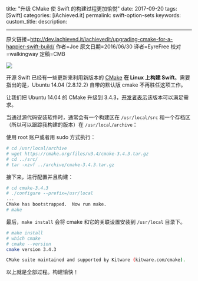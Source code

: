 title: "升级 CMake 使 Swift 的构建过程更加愉悦"
date: 2017-09-20
tags: [Swift]
categories: [iAchieved.it]
permalink: swift-option-sets
keywords: 
custom_title: 
description: 

---
原文链接=http://dev.iachieved.it/iachievedit/upgrading-cmake-for-a-happier-swift-build/
作者=Joe
原文日期=2016/06/30
译者=EyreFree
校对=walkingway
定稿=CMB

<!--此处开始正文-->

![](https://swift.gg/img/articles/swift-option-sets/swift-og-1.png1512890761.873188)

开源 Swift 已经有一些更新来利用新版本的 [CMake](https://cmake.org/) **在 Linux 上构建 Swift**。需要指出的是，Ubuntu 14.04 (2.8.12.2) 自带的默认版 cmake 不再胜任这项工作。

让我们把 Ubuntu 14.04 的 CMake 升级到 3.4.3，[开发者表示](https://lists.swift.org/pipermail/swift-dev/Week-of-Mon-20160627/002299.html)该版本可以满足需求。

当通过源代码安装软件时，通常会有一个构建区在 `/usr/local/src` 和一个存档区（所以可以跟踪我构建的版本）在 `/usr/local/archive`：

使用 root 账户或者用 sudo 方式执行：

```bash
# cd /usr/local/archive
# wget https://cmake.org/files/v3.4/cmake-3.4.3.tar.gz
# cd ../src/
# tar -xzvf ../archive/cmake-3.4.3.tar.gz
```

接下来，进行配置并且构建：

```bash
# cd cmake-3.4.3
# ./configure --prefix=/usr/local
...
CMake has bootstrapped.  Now run make.
# make
```

最后，`make install` 会将 cmake 和它的关联设置安装到 `/usr/local` 目录下。

```bash
# make install
# which cmake
# cmake --version
cmake version 3.4.3

CMake suite maintained and supported by Kitware (kitware.com/cmake).
```

以上就是全部过程。构建愉快！
